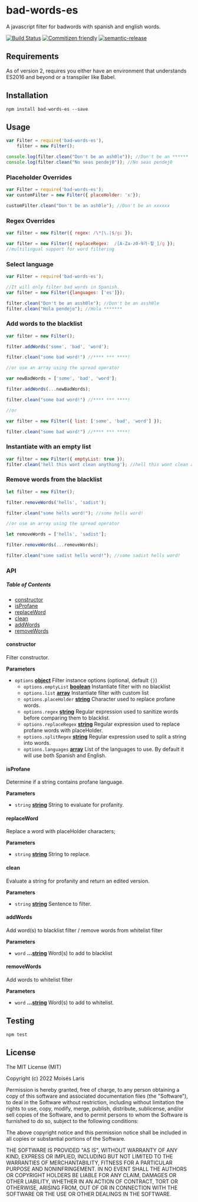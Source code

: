 # bad-words-es

A javascript filter for badwords with spanish and english words.

[![Build Status](https://travis-ci.org/web-mech/badwords.svg?branch=master)](https://travis-ci.org/web-mech/badwords)
[![Commitizen friendly](https://img.shields.io/badge/commitizen-friendly-brightgreen.svg)](http://commitizen.github.io/cz-cli/)
[![semantic-release](https://img.shields.io/badge/%20%20%F0%9F%93%A6%F0%9F%9A%80-semantic--release-e10079.svg?style=flat-square)](https://github.com/semantic-release/semantic-release)

## Requirements

As of version 2, requires you either have an environment that understands ES2016 and beyond or a transpiler like Babel.

## Installation

    npm install bad-words-es --save

## Usage

```js
var Filter = require('bad-words-es'),
    filter = new Filter();

console.log(filter.clean("Don't be an ash0le")); //Don't be an ******
console.log(filter.clean("No seas pendej0")); //No seas pendej0
```

### Placeholder Overrides

```js
var Filter = require('bad-words-es');
var customFilter = new Filter({ placeHolder: 'x'});

customFilter.clean("Don't be an ash0le"); //Don't be an xxxxxx
```

### Regex Overrides

```js
var filter = new Filter({ regex: /\*|\.|$/gi });

var filter = new Filter({ replaceRegex:  /[A-Za-z0-9가-힣_]/g }); 
//multilingual support for word filtering
```

### Select language
```js
var Filter = require('bad-words-es');

//It will only filter bad words in Spanish.
var filter = new Filter({languages: ['es']});

filter.clean("Don't be an assh0le"); //Don't be an assh0le
filter.clean("Hola pendejo"); //Hola *******
```

### Add words to the blacklist

```js
var filter = new Filter(); 

filter.addWords('some', 'bad', 'word');

filter.clean("some bad word!") //**** *** ****!

//or use an array using the spread operator

var newBadWords = ['some', 'bad', 'word'];

filter.addWords(...newBadWords);

filter.clean("some bad word!") //**** *** ****!

//or

var filter = new Filter({ list: ['some', 'bad', 'word'] }); 

filter.clean("some bad word!") //**** *** ****!
```

### Instantiate with an empty list

```js
var filter = new Filter({ emptyList: true }); 
filter.clean('hell this wont clean anything'); //hell this wont clean anything
```

### Remove words from the blacklist

```js
let filter = new Filter(); 

filter.removeWords('hells', 'sadist');

filter.clean("some hells word!"); //some hells word!

//or use an array using the spread operator

let removeWords = ['hells', 'sadist'];

filter.removeWords(...removeWords);

filter.clean("some sadist hells word!"); //some sadist hells word!
```

### API

<!-- Generated by documentation.js. Update this documentation by updating the source code. -->

##### Table of Contents

-   [constructor](#constructor)
-   [isProfane](#isprofane)
-   [replaceWord](#replaceword)
-   [clean](#clean)
-   [addWords](#addwords)
-   [removeWords](#removewords)

#### constructor

Filter constructor.

**Parameters**

-   `options` **[object](https://developer.mozilla.org/docs/Web/JavaScript/Reference/Global_Objects/Object)** Filter instance options (optional, default `{}`)
    -   `options.emptyList` **[boolean](https://developer.mozilla.org/docs/Web/JavaScript/Reference/Global_Objects/Boolean)** Instantiate filter with no blacklist
    -   `options.list` **[array](https://developer.mozilla.org/docs/Web/JavaScript/Reference/Global_Objects/Array)** Instantiate filter with custom list
    -   `options.placeHolder` **[string](https://developer.mozilla.org/docs/Web/JavaScript/Reference/Global_Objects/String)** Character used to replace profane words.
    -   `options.regex` **[string](https://developer.mozilla.org/docs/Web/JavaScript/Reference/Global_Objects/String)** Regular expression used to sanitize words before comparing them to blacklist.
    -   `options.replaceRegex` **[string](https://developer.mozilla.org/docs/Web/JavaScript/Reference/Global_Objects/String)** Regular expression used to replace profane words with placeHolder.
    -   `options.splitRegex` **[string](https://developer.mozilla.org/docs/Web/JavaScript/Reference/Global_Objects/String)** Regular expression used to split a string into words.
    -   `options.languages` **[array](https://developer.mozilla.org/docs/Web/JavaScript/Reference/Global_Objects/Array)** List of the languages to use. By default it will use both Spanish and English.

#### isProfane

Determine if a string contains profane language.

**Parameters**

-   `string` **[string](https://developer.mozilla.org/docs/Web/JavaScript/Reference/Global_Objects/String)** String to evaluate for profanity.

#### replaceWord

Replace a word with placeHolder characters;

**Parameters**

-   `string` **[string](https://developer.mozilla.org/docs/Web/JavaScript/Reference/Global_Objects/String)** String to replace.

#### clean

Evaluate a string for profanity and return an edited version.

**Parameters**

-   `string` **[string](https://developer.mozilla.org/docs/Web/JavaScript/Reference/Global_Objects/String)** Sentence to filter.

#### addWords

Add word(s) to blacklist filter / remove words from whitelist filter

**Parameters**

-   `word` **...[string](https://developer.mozilla.org/docs/Web/JavaScript/Reference/Global_Objects/String)** Word(s) to add to blacklist

#### removeWords

Add words to whitelist filter

**Parameters**

-   `word` **...[string](https://developer.mozilla.org/docs/Web/JavaScript/Reference/Global_Objects/String)** Word(s) to add to whitelist.

## Testing

    npm test

## License

The MIT License (MIT)

Copyright (c) 2022 Moisés Laris

Permission is hereby granted, free of charge, to any person obtaining a copy of
this software and associated documentation files (the "Software"), to deal in
the Software without restriction, including without limitation the rights to
use, copy, modify, merge, publish, distribute, sublicense, and/or sell copies of
the Software, and to permit persons to whom the Software is furnished to do so,
subject to the following conditions:

The above copyright notice and this permission notice shall be included in all
copies or substantial portions of the Software.

THE SOFTWARE IS PROVIDED "AS IS", WITHOUT WARRANTY OF ANY KIND, EXPRESS OR
IMPLIED, INCLUDING BUT NOT LIMITED TO THE WARRANTIES OF MERCHANTABILITY, FITNESS
FOR A PARTICULAR PURPOSE AND NONINFRINGEMENT. IN NO EVENT SHALL THE AUTHORS OR
COPYRIGHT HOLDERS BE LIABLE FOR ANY CLAIM, DAMAGES OR OTHER LIABILITY, WHETHER
IN AN ACTION OF CONTRACT, TORT OR OTHERWISE, ARISING FROM, OUT OF OR IN
CONNECTION WITH THE SOFTWARE OR THE USE OR OTHER DEALINGS IN THE SOFTWARE.

